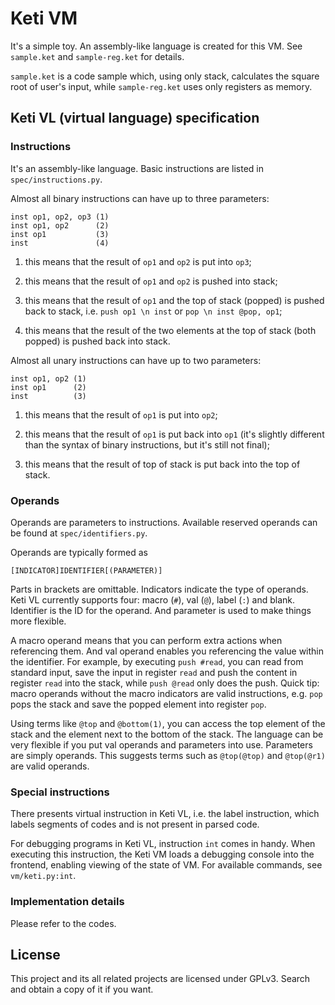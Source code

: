 Keti VM
====

It's a simple toy. An assembly-like language is created for this VM. See
`sample.ket` and `sample-reg.ket` for details.

`sample.ket` is a code sample which, using only stack, calculates the square
 root of user's input, while `sample-reg.ket` uses only registers as memory.

Keti VL (virtual language) specification
----

### Instructions

It's an assembly-like language. Basic instructions are listed in
`spec/instructions.py`.

Almost all binary instructions can have up to three parameters:

    inst op1, op2, op3 (1)
    inst op1, op2      (2)
    inst op1           (3)
    inst               (4)

1. this means that the result of `op1` and `op2` is put into `op3`;

2. this means that the result of `op1` and `op2` is pushed into stack;

3. this means that the result of `op1` and the top of stack (popped) is pushed
back to stack, i.e. `push op1 \n inst` or `pop \n inst @pop, op1`;

4. this means that the result of the two elements at the top of stack (both
popped) is pushed back into stack.

Almost all unary instructions can have up to two parameters:

    inst op1, op2 (1)
    inst op1      (2)
    inst          (3)

1. this means that the result of `op1` is put into `op2`;

2. this means that the result of `op1` is put back into `op1` (it's slightly
different than the syntax of binary instructions, but it's still not final);

3. this means that the result of top of stack is put back into the top of stack.


### Operands

Operands are parameters to instructions. Available reserved operands can be
found at `spec/identifiers.py`.

Operands are typically formed as

    [INDICATOR]IDENTIFIER[(PARAMETER)]

Parts in brackets are omittable. Indicators indicate the type of operands. Keti
VL currently supports four: macro (`#`), val (`@`), label (`:`) and blank.
Identifier is the ID for the operand. And parameter is used to make things more
flexible.

A macro operand means that you can perform extra actions when referencing them.
And val operand enables you referencing the value within the identifier.
For example, by executing `push #read`, you can read from standard input, save
the input in register `read` and push the content in register `read` into the
stack, while `push @read` only does the push. Quick tip: macro operands without
the macro indicators are valid instructions, e.g. `pop` pops the stack and save
the popped element into register `pop`.

Using terms like `@top` and `@bottom(1)`, you can access the top element of the
stack and the element next to the bottom of the stack. The language can be very
flexible if you put val operands and parameters into use. Parameters are simply
operands. This suggests terms such as `@top(@top)` and `@top(@r1)` are valid
operands.

### Special instructions

There presents virtual instruction in Keti VL, i.e. the label instruction, which
labels segments of codes and is not present in parsed code.

For debugging programs in Keti VL, instruction `int` comes in handy. When
executing this instruction, the Keti VM loads a debugging console into the
frontend, enabling viewing of the state of VM. For available commands, see
`vm/keti.py:int`.

### Implementation details

Please refer to the codes.

License
----

This project and its all related projects are licensed under GPLv3. Search and
obtain a copy of it if you want.
